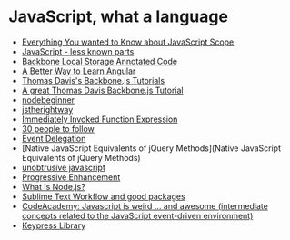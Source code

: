 JavaScript, what a language
==========
+ [Everything You wanted to Know about JavaScript Scope](http://toddmotto.com/everything-you-wanted-to-know-about-javascript-scope/)
+ [JavaScript - less known parts](http://michalbe.blogspot.com/2013/03/javascript-less-known-parts-bitwise.html)
+ [Backbone Local Storage Annotated Code](http://backbonejs.org/docs/backbone-localstorage.html)
+ [A Better Way to Learn Angular](https://thinkster.io/angulartutorial/a-better-way-to-learn-angularjs/)
+ [Thomas Davis's Backbone.js Tutorials](https://backbonetutorials.com/)
+ [A great Thomas Davis Backbone.js Tutorial](https://www.youtube.com/watch?v=FZSjvWtUxYk)
+ [nodebeginner](http://www.nodebeginner.org/)
+ [jstherightway](http://jstherightway.org/)
+ [Immediately Invoked Function Expression](http://benalman.com/news/2010/11/immediately-invoked-function-expression/)
+ [30 people to follow](http://code.tutsplus.com/articles/30-developers-you-must-subscribe-to-as-a-javascript-junkie--net-18151)
+ [Event Delegation](http://davidwalsh.name/event-delegate)
+ [Native JavaScript Equivalents of jQuery Methods](Native JavaScript Equivalents of jQuery Methods)
+ [unobtrusive javascript](http://onlinetools.org/articles/unobtrusivejavascript/)
+ [Progressive Enhancement](http://alistapart.com/article/progressiveenhancementwithjavascript)
+ [What is Node.js?](https://www.youtube.com/watch?v=pU9Q6oiQNd0)
+ [Sublime Text Workflow and good packages](https://www.youtube.com/watch?v=BJ9sWCPXWQA)
+ [CodeAcademy: Javascript is weird ... and awesome (intermediate concepts related to the JavaScript event-driven environment)](https://www.youtube.com/watch?v=JEq7Ehw-qk8&index=1&list=PLoYCgNOIyGABI011EYc-avPOsk1YsMUe_)
+ [Keypress Library](http://dmauro.github.io/Keypress/)
